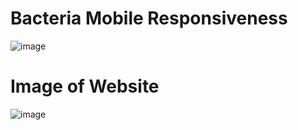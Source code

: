 # Bacteria Mobile Responsiveness
![image](https://user-images.githubusercontent.com/107594143/189016682-25543abc-02fa-4bee-81b2-d914fde03295.png)
# Image of Website
![image](https://user-images.githubusercontent.com/107594143/189016832-3d2e37e8-c62c-491a-9caa-53b35e5498fc.png)
